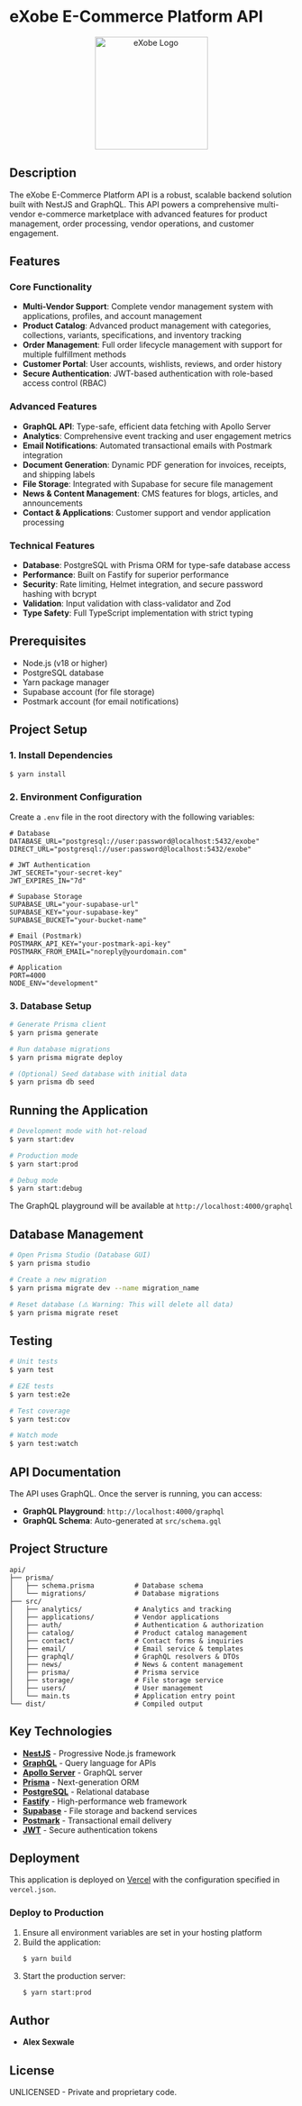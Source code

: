 # eXobe E-Commerce Platform API

<p align="center">
  <img src="../public/eXobe Main Logo - Red & Black.png" width="200" alt="eXobe Logo" />
</p>

## Description

The eXobe E-Commerce Platform API is a robust, scalable backend solution built with NestJS and GraphQL. This API powers a comprehensive multi-vendor e-commerce marketplace with advanced features for product management, order processing, vendor operations, and customer engagement.

## Features

### Core Functionality
- **Multi-Vendor Support**: Complete vendor management system with applications, profiles, and account management
- **Product Catalog**: Advanced product management with categories, collections, variants, specifications, and inventory tracking
- **Order Management**: Full order lifecycle management with support for multiple fulfillment methods
- **Customer Portal**: User accounts, wishlists, reviews, and order history
- **Secure Authentication**: JWT-based authentication with role-based access control (RBAC)

### Advanced Features
- **GraphQL API**: Type-safe, efficient data fetching with Apollo Server
- **Analytics**: Comprehensive event tracking and user engagement metrics
- **Email Notifications**: Automated transactional emails with Postmark integration
- **Document Generation**: Dynamic PDF generation for invoices, receipts, and shipping labels
- **File Storage**: Integrated with Supabase for secure file management
- **News & Content Management**: CMS features for blogs, articles, and announcements
- **Contact & Applications**: Customer support and vendor application processing

### Technical Features
- **Database**: PostgreSQL with Prisma ORM for type-safe database access
- **Performance**: Built on Fastify for superior performance
- **Security**: Rate limiting, Helmet integration, and secure password hashing with bcrypt
- **Validation**: Input validation with class-validator and Zod
- **Type Safety**: Full TypeScript implementation with strict typing

## Prerequisites

- Node.js (v18 or higher)
- PostgreSQL database
- Yarn package manager
- Supabase account (for file storage)
- Postmark account (for email notifications)

## Project Setup

### 1. Install Dependencies

```bash
$ yarn install
```

### 2. Environment Configuration

Create a `.env` file in the root directory with the following variables:

```env
# Database
DATABASE_URL="postgresql://user:password@localhost:5432/exobe"
DIRECT_URL="postgresql://user:password@localhost:5432/exobe"

# JWT Authentication
JWT_SECRET="your-secret-key"
JWT_EXPIRES_IN="7d"

# Supabase Storage
SUPABASE_URL="your-supabase-url"
SUPABASE_KEY="your-supabase-key"
SUPABASE_BUCKET="your-bucket-name"

# Email (Postmark)
POSTMARK_API_KEY="your-postmark-api-key"
POSTMARK_FROM_EMAIL="noreply@yourdomain.com"

# Application
PORT=4000
NODE_ENV="development"
```

### 3. Database Setup

```bash
# Generate Prisma client
$ yarn prisma generate

# Run database migrations
$ yarn prisma migrate deploy

# (Optional) Seed database with initial data
$ yarn prisma db seed
```

## Running the Application

```bash
# Development mode with hot-reload
$ yarn start:dev

# Production mode
$ yarn start:prod

# Debug mode
$ yarn start:debug
```

The GraphQL playground will be available at `http://localhost:4000/graphql`

## Database Management

```bash
# Open Prisma Studio (Database GUI)
$ yarn prisma studio

# Create a new migration
$ yarn prisma migrate dev --name migration_name

# Reset database (⚠️ Warning: This will delete all data)
$ yarn prisma migrate reset
```

## Testing

```bash
# Unit tests
$ yarn test

# E2E tests
$ yarn test:e2e

# Test coverage
$ yarn test:cov

# Watch mode
$ yarn test:watch
```

## API Documentation

The API uses GraphQL. Once the server is running, you can access:

- **GraphQL Playground**: `http://localhost:4000/graphql`
- **GraphQL Schema**: Auto-generated at `src/schema.gql`

## Project Structure

```
api/
├── prisma/
│   ├── schema.prisma          # Database schema
│   └── migrations/            # Database migrations
├── src/
│   ├── analytics/             # Analytics and tracking
│   ├── applications/          # Vendor applications
│   ├── auth/                  # Authentication & authorization
│   ├── catalog/               # Product catalog management
│   ├── contact/               # Contact forms & inquiries
│   ├── email/                 # Email service & templates
│   ├── graphql/               # GraphQL resolvers & DTOs
│   ├── news/                  # News & content management
│   ├── prisma/                # Prisma service
│   ├── storage/               # File storage service
│   ├── users/                 # User management
│   └── main.ts                # Application entry point
└── dist/                      # Compiled output
```

## Key Technologies

- **[NestJS](https://nestjs.com/)** - Progressive Node.js framework
- **[GraphQL](https://graphql.org/)** - Query language for APIs
- **[Apollo Server](https://www.apollographql.com/)** - GraphQL server
- **[Prisma](https://www.prisma.io/)** - Next-generation ORM
- **[PostgreSQL](https://www.postgresql.org/)** - Relational database
- **[Fastify](https://www.fastify.io/)** - High-performance web framework
- **[Supabase](https://supabase.com/)** - File storage and backend services
- **[Postmark](https://postmarkapp.com/)** - Transactional email delivery
- **[JWT](https://jwt.io/)** - Secure authentication tokens

## Deployment

This application is deployed on [Vercel](https://vercel.com/) with the configuration specified in `vercel.json`.

### Deploy to Production

1. Ensure all environment variables are set in your hosting platform
2. Build the application:
   ```bash
   $ yarn build
   ```
3. Start the production server:
   ```bash
   $ yarn start:prod
   ```

## Author

- **Alex Sexwale**

## License

UNLICENSED - Private and proprietary code.
